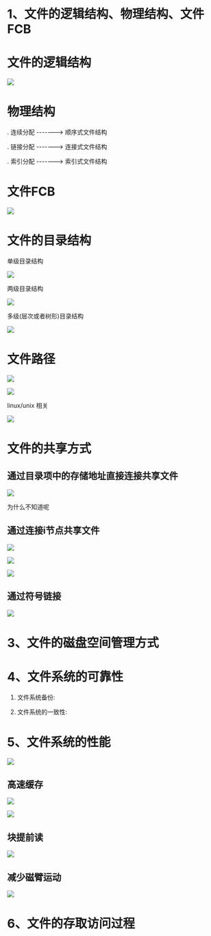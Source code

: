 # 1、文件的逻辑结构、物理结构、文件FCB

# 文件的逻辑结构

![](pic/文件结构.jpg)

# 物理结构

. 连续分配 -------> 顺序式文件结构

. 链接分配 -------> 连接式文件结构

. 索引分配 -------> 索引式文件结构

# 文件FCB

![](pic/FCB.jpg)

# 文件的目录结构

单级目录结构

![](pic/单机目录结构.jpg)

两级目录结构

![](pic/两级目录结构.jpg)

多级(层次或者树形)目录结构

![](pic/多级目录结构.jpg)


# 文件路径

![](pic/多级目录补充.jpg)

![](pic/路径名.jpg)

linux/unix 相关

![](pic/unix相关.jpg)

# 文件的共享方式

## 通过目录项中的存储地址直接连接共享文件

![](pic/储存地址.jpg)

为什么不知道呢

## 通过连接i节点共享文件

![](pic/i节点1.jpg)

![](pic/i节点删除问题.jpg)

![](pic/i节点1.jpg)

## 通过符号链接

![](pic/符号链接.jpg)


# 3、文件的磁盘空间管理方式

# 4、文件系统的可靠性

1. 文件系统备份:

2. 文件系统的一致性: 

# 5、文件系统的性能

![](pic/文件系统性能1.jpg)

## 高速缓存

![](pic/高速缓存1.jpg)

![](pic/高速缓存2.jpg)

## 块提前读

![](pic/块提前读.jpg)

## 减少磁臂运动

![](pic/减少磁臂运动.jpg)

# 6、文件的存取访问过程